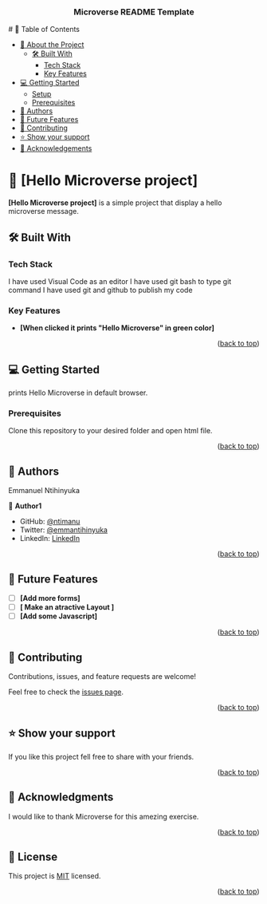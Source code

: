 <a name="readme-top"></a>
<div align="center">

  <h3><b>Microverse README Template</b></h3>

</div>
# 📗 Table of Contents

- [📖 About the Project](#about-project)
  - [🛠 Built With](#built-with)
    - [Tech Stack](#tech-stack)
    - [Key Features](#key-features)
- [💻 Getting Started](#getting-started)
  - [Setup](#setup)
  - [Prerequisites](#prerequisites)
- [👥 Authors](#authors)
- [🔭 Future Features](#future-features)
- [🤝 Contributing](#contributing)
- [⭐️ Show your support](#support)
- [🙏 Acknowledgements](#acknowledgements)

# 📖 [Hello Microverse project] <a name="about-project"></a>

**[Hello Microverse project]** is a simple project that display a hello microverse message.


## 🛠 Built With <a name="built-with"></a>

### Tech Stack <a name="tech-stack"></a>

I have used Visual Code as an editor 
I have used git bash to type git command 
I have used git and github to publish my code

### Key Features <a name="key-features"></a>

- **[When clicked it prints "Hello Microverse" in green color]**

<p align="right">(<a href="#readme-top">back to top</a>)</p>

## 💻 Getting Started <a name="getting-started"></a>

prints Hello Microverse in default browser.

### Prerequisites

Clone this repository to your desired folder and open html file.

<p align="right">(<a href="#readme-top">back to top</a>)</p>

## 👥 Authors <a name="authors"></a>

 Emmanuel Ntihinyuka

👤 **Author1**

- GitHub: [@ntimanu](https://github.com/ntimanu)
- Twitter: [@emmantihinyuka](https://twitter.com/emmantihinyuka)
- LinkedIn: [LinkedIn](https://www.linkedin.com/in/ntihinyuka-emmanuel-511890104/)

<p align="right">(<a href="#readme-top">back to top</a>)</p>

## 🔭 Future Features <a name="future-features"></a>

- [ ] **[Add more forms]**
- [ ] **[ Make an atractive Layout ]**
- [ ] **[Add some Javascript]**

<p align="right">(<a href="#readme-top">back to top</a>)</p>

## 🤝 Contributing <a name="contributing"></a>

Contributions, issues, and feature requests are welcome!

Feel free to check the [issues page](../../issues/).

<p align="right">(<a href="#readme-top">back to top</a>)</p>

## ⭐️ Show your support <a name="support"></a>

If you like this project fell free to share with your friends.

<p align="right">(<a href="#readme-top">back to top</a>)</p>

## 🙏 Acknowledgments <a name="acknowledgements"></a>

I would like to thank Microverse for this amezing exercise.

<p align="right">(<a href="#readme-top">back to top</a>)</p>
<!-- LICENSE -->

## 📝 License <a name="license"></a>

This project is [MIT](./License) licensed.

<p align="right">(<a href="#readme-top">back to top</a>)</p>
